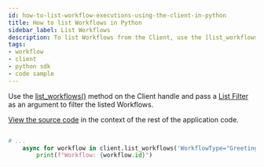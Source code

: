 ```yaml
---
id: how-to-list-workflow-executions-using-the-client-in-python
title: How to list Workflows in Python
sidebar_label: List Workflows
description: To list Workflows from the Client, use the [list_workflows()](https://python.temporal.io/temporalio.client.Client.html#list_workflows) method on the Client handle and pass a [List Filter](/concepts/what-is-a-list-filter) as an argument to filter the listed Workflows.
tags:
- workflow
- client
- python sdk
- code sample
---
```


<!-- DO NOT EDIT THIS FILE DIRECTLY.
THIS FILE IS GENERATED from https://github.com/temporalio/documentation/blob/main/sample-apps/python/your_visibility/starter_dacx.py. -->

Use the [list_workflows()](https://python.temporal.io/temporalio.client.Client.html#list_workflows) method on the Client handle and pass a [List Filter](/concepts/what-is-a-list-filter) as an argument to filter the listed Workflows.

<div class="copycode-notice-container"><a href="https://github.com/temporalio/documentation/blob/main/sample-apps/python/your_visibility/starter_dacx.py">View the source code</a> in the context of the rest of the application code.</div>

```python

# ...
    async for workflow in client.list_workflows('WorkflowType="GreetingWorkflow"'):
        print(f"Workflow: {workflow.id}")
```

